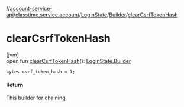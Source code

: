 //[account-service-api](../../../../index.md)/[classtime.service.account](../../index.md)/[LoginState](../index.md)/[Builder](index.md)/[clearCsrfTokenHash](clear-csrf-token-hash.md)

# clearCsrfTokenHash

[jvm]\
open fun [clearCsrfTokenHash](clear-csrf-token-hash.md)(): [LoginState.Builder](index.md)

`bytes csrf_token_hash = 1;`

#### Return

This builder for chaining.
